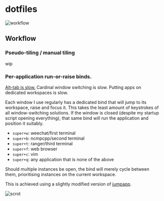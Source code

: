 # dotfiles

![workflow](workflow.gif)

## Workflow

### Pseudo-tiling / manual tiling

wip

### Per-application run-or-raise binds.

[Alt-tab is slow.](https://vickychijwani.me/blazing-fast-application-switching-in-linux/) Cardinal window switching is slow. Putting apps on dedicated workspaces is slow. 

Each window I use regularly has a dedicated bind that will jump to its workspace, raise and focus it. This takes the least amount of keystrokes of all window-switching solutions. If the window is closed (despite my startup script opening everything), that same bind will run the application and position it suitably.

* `super+w`: weechat/first terminal
* `super+b`: ncmpcpp/second terminal
* `super+t`: ranger/third terminal
* `super+f`: web browser
* `super+c`: vim
* `super+q`: any application that is none of the above

Should multiple instances be open, the bind will merely cycle between them, prioritising instances on the current workspace.

This is achieved using a slightly modified version of [jumpapp](https://github.com/mkropat/jumpapp).

![scrot](https://u.teknik.io/7BKDi.png)
